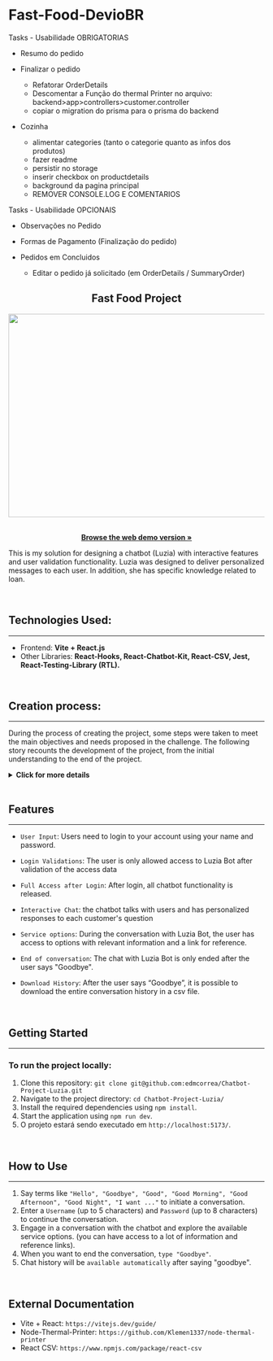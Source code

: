 # Fast-Food-DevioBR

Tasks - Usabilidade OBRIGATORIAS

<!-- - Poderá ver uma pequena quantidade de produtos na tela -->
  <!-- - Poderá selecionar os produtos da tela inicial -->

<!-- - Criar input para pesquisar dados
  - É possível buscar produtos pelo seu NOME
  - É possível buscar produtos pelo seu CODIGO  -->

- Resumo do pedido
  <!-- - É possível ADICIONAR itens no carrinho -->
  <!-- - É possível REMOVER itens no carrinho -->
  <!-- - Encaminhar para ÁREA DE PAGAMENTO -->

- Finalizar o pedido
  <!-- - Deverá ver o RESUMO DA COMPRA -->
  - Refatorar OrderDetails
  <!-- - O usuário deve visualizar o valor TOTAL DO PEDIDO -->
  <!-- - o usuário deve visualizar o TROCO DO PEDIDO -->
  <!-- - Deverá ser possível adicionar o NOME DO CLIENTE -->
  <!-- - Utilizar impressão termica -->
  - Descomentar a Função do thermal Printer no arquivo: backend>app>controllers>customer.controller
  - copiar o migration do prisma para o prisma do backend
  <!-- - Deve liberar a tela para o proximo pedido -->

- Cozinha
  <!-- - Após finalizado o pedido, deve ser adicionado na cozinha -->
    <!-- - O nome do cliente deve estar incluso no pedido (obrigatoraimente) -->
  <!-- - A cozinha pode dar baixa nos pedidos concluidos (a função "preparando" vai para o "concluido") -->
  <!-- - Inserir a mensagem de "pedido criado" em "Order" -->
  <!-- - responsividade -->
  - alimentar categories (tanto o categorie quanto as infos dos produtos)
  - fazer readme
  <!-- - fazer deploy -->
  - persistir no storage
  <!-- - inserir "vezinho" no product já escolhido -->
  - inserir checkbox on productdetails
  - background da pagina principal
  - REMOVER CONSOLE.LOG E COMENTARIOS
  



Tasks - Usabilidade OPCIONAIS

<!-- - Pedidos devem aparecer para a cozinha em tempo real -->
  <!-- - usar long Pooling ou WebSockets -->
  <!-- - Implementar uma situação para quando o usuário compra mais de um produto -->

- Observações no Pedido
  <!-- - O usuário pode incluir uma observação para a cozinha -->

- Formas de Pagamento (Finalização do pedido)
  <!-- - Incluir as formas de pagamento na finalização do pedido. -->

- Pedidos em Concluidos
  <!-- - Pedidos concluidos aparecem em uma tela com o nome do cliente  -->
  - Editar o pedido já solicitado (em OrderDetails / SummaryOrder)


<div align="center">

  ## Fast Food Project
  
  <div align="center">
    <img width="700" height="400" src="src/assets/chatbotLuzia.gif">
  </div>
  
  <br />
  
  <p align="center">
    <a href="https://fast-food-project-one.vercel.app/"><strong>Browse the web demo version »</strong></a>
  </p>
</div>


This is my solution for designing a chatbot (Luzia) with interactive features and user validation functionality. Luzia was designed to deliver personalized messages to each user. In addition, she has specific knowledge related to loan.

<br>

## Technologies Used:
---

- Frontend: **Vite + React.js**
- Other Libraries: **React-Hooks, React-Chatbot-Kit, React-CSV, Jest, React-Testing-Library (RTL).**

<br>

## Creation process:
---

During the process of creating the project, some steps were taken to meet the main objectives and needs proposed in the challenge. The following story recounts the development of the project, from the initial understanding to the end of the project.

<details>

<summary><strong>Click for more details</strong></summary>

- Reading and Understanding the Project:
After receiving the Full Stack Developer Review challenge, a thorough reading of the presented requirements was carried out. This included understanding expected functionality such as the need to interpret terms for conversation initiation, require a username, password and your validations, display buttons, export the historic conversation, and other. This step was essential to define the direction of development.

- Use of new technologies: The challenge proposes the creation of a chatbot. Initially then, I dedicated time to learning related technologies, through tutorials, documentation and code examples to acquire the necessary knowledge to implement the project. Finally, I decided to implement the `react-chatbot-kit` and `React-csv` library for its construction, since it presented what was necessary for the development of the project.

- Creation of the MVP: Once the design decisions were finalized, an MVP (Minimum Viable Product) was created. In this phase, the basic components of the frontend application were developed to guarantee a functional code.

- Review of Components and Functionalities: With the basic functionality implemented, a review of the developed components was carried out. Code improvements, style adjustments and refactorings were made to ensure the quality and usability of the chatbot.

- Creating Tests: To ensure the quality and stability of the code, tests were developed using the Jest and React Testing Library.

</br>

</details>

<br>

## Features
---
- `User Input`: Users need to login to your account using your name and password.

- `Login Validations`: The user is only allowed access to Luzia Bot after validation of the access data

- `Full Access after Login`: After login, all chatbot functionality is released.

- `Interactive Chat`: the chatbot talks with users and has personalized responses to each customer's question

- `Service options`: During the conversation with Luzia Bot, the user has access to options with relevant information and a link for reference.

- `End of conversation`: The chat with Luzia Bot is only ended after the user says "Goodbye".

- `Download History`: After the user says “Goodbye”, it is possible to download the entire conversation history in a csv file.

<br>

## Getting Started
---

### To run the project locally:

1. Clone this repository: `git clone git@github.com:edmcorrea/Chatbot-Project-Luzia.git`
2. Navigate to the project directory: `cd Chatbot-Project-Luzia/`
3. Install the required dependencies using `npm install`.
4. Start the application using `npm run dev`.
5. O projeto estará sendo executado em `http://localhost:5173/`.

<br>

## How to Use
---

1. Say terms like `"Hello", "Goodbye", "Good", "Good Morning", "Good Afternoon", "Good Night", "I want ..."` to initiate a conversation.
2. Enter a `Username` (up to 5 characters) and `Password` (up to 8 characters) to continue the conversation.
3. Engage in a conversation with the chatbot and explore the available service options. (you can have access to a lot of information and reference links).
4. When you want to end the conversation, `type "Goodbye"`.
5. Chat history will be `available automatically` after saying "goodbye".

<br>

## External Documentation

- Vite + React: `https://vitejs.dev/guide/`
- Node-Thermal-Printer: `https://github.com/Klemen1337/node-thermal-printer`
- React CSV: `https://www.npmjs.com/package/react-csv`